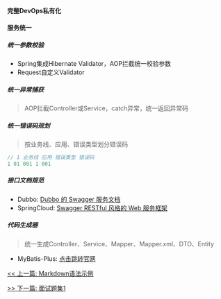 #### 完整DevOps私有化

#### 服务统一

##### 统一参数校验

* Spring集成Hibernate Validator，AOP拦截统一校验参数
* Request自定义Validator

##### 统一异常捕获

> AOP拦截Controller或Service，catch异常，统一返回异常码

##### 统一错误码规划

> 按业务线、应用、错误类型划分错误码

```java
// 1 业务线 应用 错误类型 错误码
1 01 001 1 001
```

##### 接口文档规范

* Dubbo: [Dubbo 的 Swagger 服务文档](https://www.oschina.net/p/swagger-dubbo)
* SpringCloud: [Swagger RESTful 风格的 Web 服务框架](https://www.oschina.net/p/swagger)

##### 代码生成器

> 统一生成Controller、Service、Mapper、Mapper.xml、DTO、Entity

* MyBatis-Plus: [点击跳转官网](https://mp.baomidou.com/)


[<< 上一篇: Markdown语法示例](1-P8/Markdown语法示例.md)

[>> 下一篇: 面试题集1](2-大厂面试题/面试题集1.md)
